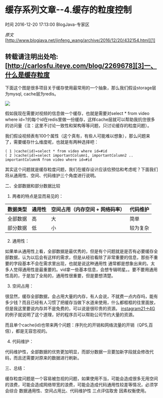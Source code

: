 # 缓存系列文章--4.缓存的粒度控制

 时间 2016-12-20 17:13:00  BlogJava-专家区

_原文_[http://www.blogjava.net/jinfeng_wang/archive/2016/12/20/432154.html][1]


## 转载请注明出处哈: [http://carlosfu.iteye.com/blog/2269678][3]一、什么是缓存粒度

下面这个图是很多项目关于缓存使用最常用的一个抽象，那么我们假设storage层为mysql, cache层为redis。

![][4]

假如我现在需要对视频的信息做一个缓存，也就是需要对select * from video where id=?的每个id在redis里做一份缓存，这样cache层就可以帮助我抗住很多的访问量（注：这里不讨论一致性和架构等等问题，只讨论缓存的粒度问题）。

我们假设视频表有100个属性（这个真有，有些人可能难以想象），那么问题来了，需要缓存什么维度呢，也就是有两种选择吧：

    ( 1 )cache(id)=select * from video where id=#id
    ( 2 )cache(id)=select importantColumn1, importantColumn2 .. importantColumnN from video where id=#id

其实这个问题就是缓存粒度问题，我们在缓存设计应该佮预估和考虑呢？下面我们将从通用性、空间、代码维护三个角度进行说明。

二、全部数据和部分数据比较

1. 两者的特点是显而易见的：

数据类型 | 通用性 | 空间占用（内存空间 + 网络码率） | 代码维护 
-|-|-|-
全部数据 | 高  | 大 |  简单 
部分数据 | 低  | 小 | 较为复杂 

2. 通用性：

如果单从通用性上看，全部数据是最优秀的，但是有个问题就是是否有必要缓存全部数据，认为以后会有这样的需求，但是从经验看除了非常重要的信息，那些不重要的字段基本不会在需求里出现，也就是说这种通用性 通常都是想象出来的。太多人觉得通用性是最重要的。vid拿一些基本信息，会想专辑明星。。要不要用通用性高的，于是加了全局的，通用性很重要，但是要想清楚。

3. 空间占用：

很显然，缓存全部数据，会占用大量的内存，有人会说，不就费一点内存吗，能有多少钱？而且已经有人习惯了把缓存当做下水道来使用，什么都框框的往里面放，但是我这里要说内存并不是免费的，可以说是很珍贵的资源。 [instagram21->4G][6] 的例子就说明了这个道理，好的程序员可以帮助公司节约大量的资源。 

而且单个cache(id)也带来两个问题：序列化的开销和网络流量的开销（QPS,百倍），都是无容忽视的。

4. 代码维护：

代码维护性，全部数据的优势更加明显，而部分数据一旦要加新字段就会修改代码，而且还需要对原来的数据进行刷新。

三、总结：

缓存粒度问题是一个容易被忽视的问题，如果使用不当，可能会造成很多无用空间的浪费，可能会造成网络带宽的浪费，可能会造成代码通用性较差等情况，必须学会综合 数据通用性、空间占用比、代码维护性 三点评估取舍  因素权衡使用。

[1]: http://www.blogjava.net/jinfeng_wang/archive/2016/12/20/432154.html?utm_source=tuicool&utm_medium=referral
[3]: http://carlosfu.iteye.com/blog/2269678
[4]: ./img/qIvaua.png
[5]: ./img/EZF3ayr.png
[6]: http://instagram-engineering.tumblr.com/post/12202313862/storing-hundreds-of-millions-of-simple-key-value
